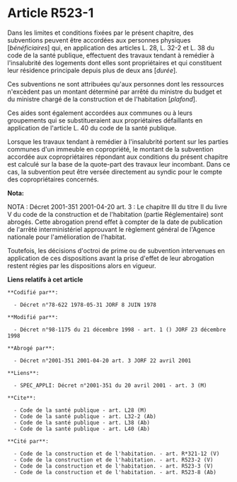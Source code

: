 # Article R523-1

Dans les limites et conditions fixées par le présent chapitre, des subventions peuvent être accordées aux personnes physiques
[*bénéficiaires*] qui, en application des articles L. 28, L. 32-2 et L. 38 du code de la santé publique, effectuent des
travaux tendant à remédier à l'insalubrité des logements dont elles sont propriétaires et qui constituent leur résidence
principale depuis plus de deux ans [*durée*].

Ces subventions ne sont attribuées qu'aux personnes dont les ressources n'excèdent pas un montant déterminé par arrêté du
ministre du budget et du ministre chargé de la construction et de l'habitation [*plafond*].

Ces aides sont également accordées aux communes ou à leurs groupements qui se substitueraient aux propriétaires défaillants
en application de l'article L. 40 du code de la santé publique.

Lorsque les travaux tendant à remédier à l'insalubrité portent sur les parties communes d'un immeuble en copropriété, le
montant de la subvention accordée aux copropriétaires répondant aux conditions du présent chapitre est calculé sur la base de
la quote-part des travaux leur incombant. Dans ce cas, la subvention peut être versée directement au syndic pour le compte
des copropriétaires concernés.

**Nota:**

NOTA : Décret 2001-351 2001-04-20 art. 3 : Le chapitre III du titre II du livre V du code de la construction et de
l'habitation (partie Réglementaire) sont abrogés. Cette abrogation prend effet à compter de la date de publication de
l'arrêté interministériel approuvant le règlement général de l'Agence nationale pour l'amélioration de l'habitat.

Toutefois, les décisions d'octroi de prime ou de subvention intervenues en application de ces dispositions avant la prise
d'effet de leur abrogation restent régies par les dispositions alors en vigueur.

**Liens relatifs à cet article**

	**Codifié par**:

	  - Décret n°78-622 1978-05-31 JORF 8 JUIN 1978

	**Modifié par**:

	  - Décret n°98-1175 du 21 décembre 1998 - art. 1 () JORF 23 décembre 1998

	**Abrogé par**:

	  - Décret n°2001-351 2001-04-20 art. 3 JORF 22 avril 2001

	**Liens**:

	  - SPEC_APPLI: Décret n°2001-351 du 20 avril 2001 - art. 3 (M)

	**Cite**:

	  - Code de la santé publique - art. L28 (M)
	  - Code de la santé publique - art. L32-2 (Ab)
	  - Code de la santé publique - art. L38 (Ab)
	  - Code de la santé publique - art. L40 (Ab)

	**Cité par**:

	  - Code de la construction et de l'habitation. - art. R*321-12 (V)
	  - Code de la construction et de l'habitation. - art. R523-2 (V)
	  - Code de la construction et de l'habitation. - art. R523-3 (V)
	  - Code de la construction et de l'habitation. - art. R523-8 (Ab)
